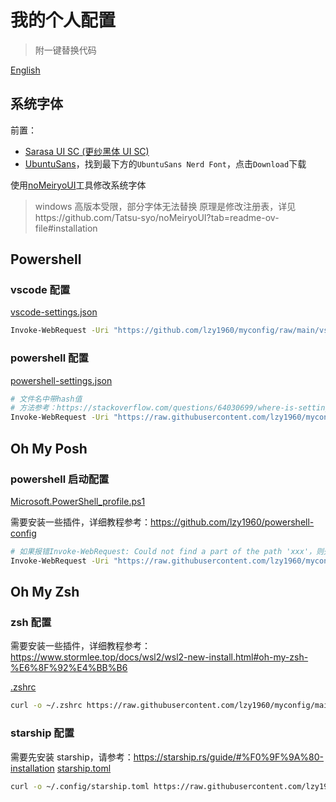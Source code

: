 # 我的个人配置

> 附一键替换代码

[English](https://github.com/lzy1960/myconfig/blob/main/README-en.md)

## 系统字体

前置：

- [Sarasa UI SC (更纱黑体 UI SC)](https://github.com/be5invis/Sarasa-Gothic/releases)
- [UbuntuSans](https://www.nerdfonts.com/font-downloads)，找到最下方的`UbuntuSans Nerd Font`，点击`Download`下载

使用[noMeiryoUI](https://github.com/Tatsu-syo/noMeiryoUI/releases)工具修改系统字体

> windows 高版本受限，部分字体无法替换
> 原理是修改注册表，详见https://github.com/Tatsu-syo/noMeiryoUI?tab=readme-ov-file#installation

## Powershell

### vscode 配置

[vscode-settings.json](https://github.com/lzy1960/myconfig/blob/main/vscode-settings.json)

```bash
Invoke-WebRequest -Uri "https://github.com/lzy1960/myconfig/raw/main/vscode-settings.json" -OutFile "$env:APPDATA\Code\User\settings.json"
```

### powershell 配置

[powershell-settings.json](https://github.com/lzy1960/myconfig/blob/main/powershell-settings.json)

```bash
# 文件名中带hash值
# 方法参考：https://stackoverflow.com/questions/64030699/where-is-settings-json-for-powershell-configuration-in-windows-terminal
Invoke-WebRequest -Uri "https://raw.githubusercontent.com/lzy1960/myconfig/main/powershell-settings.json" -OutFile "$(Get-Item ("C:\users\\$env:UserName\AppData\Local\Packages\Microsoft.WindowsTerminal_*\LocalState\settings.json")).FullName"
```

## Oh My Posh

### powershell 启动配置

[Microsoft.PowerShell_profile.ps1](https://github.com/lzy1960/myconfig/blob/main/Microsoft.PowerShell_profile.ps1)

需要安装一些插件，详细教程参考：https://github.com/lzy1960/powershell-config

```bash
# 如果报错Invoke-WebRequest: Could not find a part of the path 'xxx'，则先检查$PROFILE的前置目录是否存在
Invoke-WebRequest -Uri "https://raw.githubusercontent.com/lzy1960/myconfig/main/Microsoft.PowerShell_profile.ps1" -OutFile "$PROFILE"
```

## Oh My Zsh

### zsh 配置

需要安装一些插件，详细教程参考：https://www.stormlee.top/docs/wsl2/wsl2-new-install.html#oh-my-zsh-%E6%8F%92%E4%BB%B6

[.zshrc](https://github.com/lzy1960/myconfig/blob/main/.zshrc)

```bash
curl -o ~/.zshrc https://raw.githubusercontent.com/lzy1960/myconfig/main/.zshrc
```

### starship 配置

需要先安装 starship，请参考：https://starship.rs/guide/#%F0%9F%9A%80-installation
[starship.toml](https://github.com/lzy1960/myconfig/blob/main/starship.toml)

```bash
curl -o ~/.config/starship.toml https://raw.githubusercontent.com/lzy1960/myconfig/main/starship.toml
```
